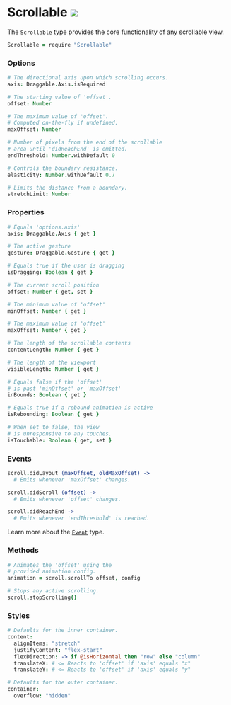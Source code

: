 
# Scrollable ![](https://img.shields.io/badge/last_updated-08/20/2016-yellow.svg?style=flat)

The `Scrollable` type provides the core functionality of any scrollable view.

```coffee
Scrollable = require "Scrollable"
```

### Options

```coffee
# The directional axis upon which scrolling occurs.
axis: Draggable.Axis.isRequired

# The starting value of 'offset'.
offset: Number

# The maximum value of 'offset'.
# Computed on-the-fly if undefined.
maxOffset: Number

# Number of pixels from the end of the scrollable
# area until 'didReachEnd' is emitted.
endThreshold: Number.withDefault 0

# Controls the boundary resistance.
elasticity: Number.withDefault 0.7

# Limits the distance from a boundary.
stretchLimit: Number
```

### Properties

```coffee
# Equals 'options.axis'
axis: Draggable.Axis { get }

# The active gesture
gesture: Draggable.Gesture { get }

# Equals true if the user is dragging
isDragging: Boolean { get }

# The current scroll position
offset: Number { get, set }

# The minimum value of 'offset'
minOffset: Number { get }

# The maximum value of 'offset'
maxOffset: Number { get }

# The length of the scrollable contents
contentLength: Number { get }

# The length of the viewport
visibleLength: Number { get }

# Equals false if the 'offset'
# is past 'minOffset' or 'maxOffset'
inBounds: Boolean { get }

# Equals true if a rebound animation is active
isRebounding: Boolean { get }

# When set to false, the view
# is unresponsive to any touches.
isTouchable: Boolean { get, set }
```

### Events

```coffee
scroll.didLayout (maxOffset, oldMaxOffset) ->
  # Emits whenever 'maxOffset' changes.

scroll.didScroll (offset) ->
  # Emits whenever 'offset' changes.

scroll.didReachEnd ->
  # Emits whenever 'endThreshold' is reached.
```

Learn more about the [`Event`](https://github.com/aleclarson/Event) type.

### Methods

```coffee
# Animates the 'offset' using the
# provided animation config.
animation = scroll.scrollTo offset, config

# Stops any active scrolling.
scroll.stopScrolling()
```

### Styles

```coffee
# Defaults for the inner container.
content:
  alignItems: "stretch"
  justifyContent: "flex-start"
  flexDirection: -> if @isHorizontal then "row" else "column"
  translateX: # <= Reacts to 'offset' if 'axis' equals "x"
  translateY: # <= Reacts to 'offset' if 'axis' equals "y"

# Defaults for the outer container.
container:
  overflow: "hidden"
```
